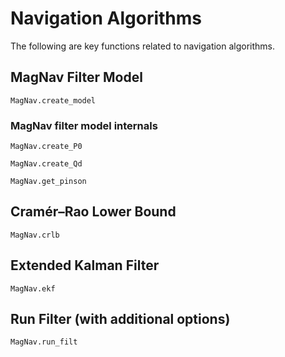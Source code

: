 # Navigation Algorithms

The following are key functions related to navigation algorithms.

## MagNav Filter Model

```@docs
MagNav.create_model
```

### MagNav filter model internals

```@docs
MagNav.create_P0
```

```@docs
MagNav.create_Qd
```

```@docs
MagNav.get_pinson
```

## Cramér–Rao Lower Bound

```@docs
MagNav.crlb
```

## Extended Kalman Filter

```@docs
MagNav.ekf
```

## Run Filter (with additional options)

```@docs
MagNav.run_filt
```
